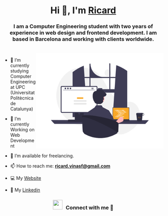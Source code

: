 <h1 align="center">Hi 👋, I'm <a href="https://www.linkedin.com/in/ricard-viñas-a01a29214/" target="blank">
Ricard</a></h1>
<h3 align="center">I am a Computer Engineering student with two years of experience in web design and frontend development. I am based in Barcelona and working with clients worldwide.</h3>

<br/>

<a target="_blank" align="center">
  <img align="right" top="500" height="300" width="400" alt="GIF" src="dev.png">
</a>

- 🔭 I’m currently studying Computer Engineering at UPC (Universitat Politècnica de Catalunya)</a>

- 🌱 I’m currently Working on Web Development

- 🤝 I’m available for freelancing.

- 📫 How to reach me: **ricard.vinasf@gmail.com**

- 💻 My <a href="https://vinasricard.github.io/VinasRicard/" target="blank">Website</a>

- 💼 My <a href="https://www.linkedin.com/in/ricard-viñas-a01a29214/" target="blank">Linkedin</a>

<h3 align="center" > <img src="https://media.giphy.com/media/iY8CRBdQXODJSCERIr/giphy.gif" width="30" height="30" style="margin-right: 10px;">Connect with me 🤝 </h3>
